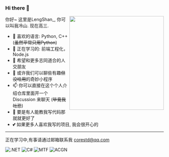 ### Hi there 👋

<img width="300" align="right" src="https://github.com/CoreStudioLengShan/CoreStudioLengShan/raw/main/img/avatar.jpg"/>

你好~ 这里是LengShan_, 你可以叫我冷山. 现在高三.

- 🌱 喜欢的语言: Python, C++(~~虽然平常只用Python~~)
- 🔭 正在学习的:  前端工程化，Node.js
- 👯 希望和更多志同道合的人交朋友
- 💬 或许我们可以聊些有趣~~但没啥用~~的奇妙小程序
- 📫 你可以直接在这个个人介绍仓库里面开一个 Discussion 来聊天 (~~毕竟我社恐~~)
- 🤔 要是有人能教我写代码那就就更好了
- 💕 如果更多人喜欢我写的项目, 我会很开心的

---

正在学习中,有事请通过邮箱联系我 [corestd@qq.com](mailto:corestd@qq.com)

![.NET](https://img.shields.io/badge/-Python-%235c5c5c) ![C#](https://img.shields.io/badge/-C++-%238c37db) ![MTF](https://img.shields.io/badge/-Node.js-%23ea63a7) ![ACGN](https://img.shields.io/badge/-JavaScript-%239ac8f6)

